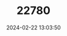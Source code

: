 ---
title: "22780"
category: "Urocyon cinereoargenteus"
draft: false
date: 2024-02-22 13:03:50
languages:
  English: ["Gray Fox", "Tree Fox", "Grey Fox"]
  Spanish; Castilian: ["Gato Cervan", "Gato de Monte", "Zorra Gris", "Zorro Plateado"]
---